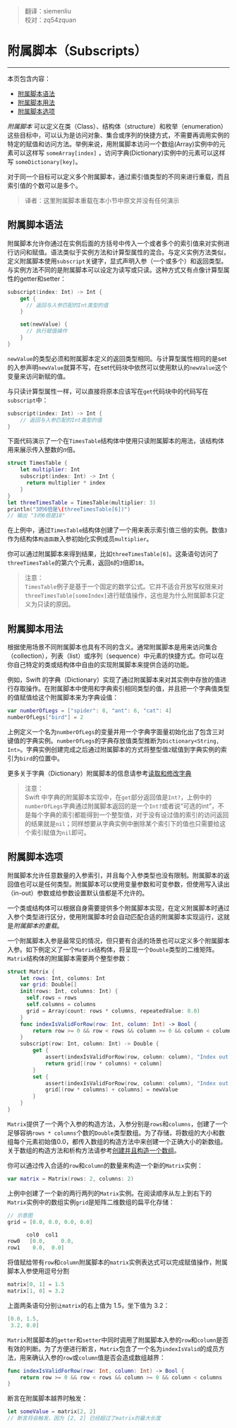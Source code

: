 > 翻译：siemenliu  
> 校对：zq54zquan  


# 附属脚本（Subscripts）
-----------------

本页包含内容：

- [附属脚本语法](#subscript_syntax)
- [附属脚本用法](#subscript_usage)
- [附属脚本选项](#subscript_options)

*附属脚本* 可以定义在类（Class）、结构体（structure）和枚举（enumeration）这些目标中，可以认为是访问对象、集合或序列的快捷方式，不需要再调用实例的特定的赋值和访问方法。举例来说，用附属脚本访问一个数组(Array)实例中的元素可以这样写 `someArray[index]` ，访问字典(Dictionary)实例中的元素可以这样写 `someDictionary[key]`。

对于同一个目标可以定义多个附属脚本，通过索引值类型的不同来进行重载，而且索引值的个数可以是多个。

> 译者：这里附属脚本重载在本小节中原文并没有任何演示  

<a name="subscript_syntax"></a>
## 附属脚本语法

附属脚本允许你通过在实例后面的方括号中传入一个或者多个的索引值来对实例进行访问和赋值。语法类似于实例方法和计算型属性的混合。与定义实例方法类似，定义附属脚本使用`subscript`关键字，显式声明入参（一个或多个）和返回类型。与实例方法不同的是附属脚本可以设定为读写或只读。这种方式又有点像计算型属性的getter和setter：

```swift
subscript(index: Int) -> Int {
    get {
      // 返回与入参匹配的Int类型的值
    }

    set(newValue) {
      // 执行赋值操作
    }
}
```

`newValue`的类型必须和附属脚本定义的返回类型相同。与计算型属性相同的是set的入参声明`newValue`就算不写，在set代码块中依然可以使用默认的`newValue`这个变量来访问新赋的值。

与只读计算型属性一样，可以直接将原本应该写在`get`代码块中的代码写在`subscript`中：

```swift
subscript(index: Int) -> Int {
    // 返回与入参匹配的Int类型的值
}
```

下面代码演示了一个在`TimesTable`结构体中使用只读附属脚本的用法，该结构体用来展示传入整数的*n*倍。

```swift
struct TimesTable {
    let multiplier: Int
    subscript(index: Int) -> Int {
      return multiplier * index
    }
}
let threeTimesTable = TimesTable(multiplier: 3)
println("3的6倍是\(threeTimesTable[6])")
// 输出 "3的6倍是18"
```

在上例中，通过`TimesTable`结构体创建了一个用来表示索引值三倍的实例。数值`3`作为结构体`构造函数`入参初始化实例成员`multiplier`。

你可以通过附属脚本来得到结果，比如`threeTimesTable[6]`。这条语句访问了`threeTimesTable`的第六个元素，返回`6`的`3`倍即`18`。

>注意：  
> `TimesTable`例子是基于一个固定的数学公式。它并不适合开放写权限来对`threeTimesTable[someIndex]`进行赋值操作，这也是为什么附属脚本只定义为只读的原因。  


<a name="subscript_usage"></a>
## 附属脚本用法

根据使用场景不同附属脚本也具有不同的含义。通常附属脚本是用来访问集合（collection），列表（list）或序列（sequence）中元素的快捷方式。你可以在你自己特定的类或结构体中自由的实现附属脚本来提供合适的功能。

例如，Swift 的字典（Dictionary）实现了通过附属脚本来对其实例中存放的值进行存取操作。在附属脚本中使用和字典索引相同类型的值，并且把一个字典值类型的值赋值给这个附属脚本来为字典设值：

```swift
var numberOfLegs = ["spider": 8, "ant": 6, "cat": 4]
numberOfLegs["bird"] = 2
```

上例定义一个名为`numberOfLegs`的变量并用一个字典字面量初始化出了包含三对键值的字典实例。`numberOfLegs`的字典存放值类型推断为`Dictionary<String, Int>`。字典实例创建完成之后通过附属脚本的方式将整型值`2`赋值到字典实例的索引为`bird`的位置中。

更多关于字典（Dictionary）附属脚本的信息请参考[读取和修改字典](../chapter2/04_Collection_Types.html)

> 注意：  
> Swift 中字典的附属脚本实现中，在`get`部分返回值是`Int?`，上例中的`numberOfLegs`字典通过附属脚本返回的是一个`Int?`或者说“可选的int”，不是每个字典的索引都能得到一个整型值，对于没有设过值的索引的访问返回的结果就是`nil`；同样想要从字典实例中删除某个索引下的值也只需要给这个索引赋值为`nil`即可。  

<a name="subscript_options"></a>
## 附属脚本选项

附属脚本允许任意数量的入参索引，并且每个入参类型也没有限制。附属脚本的返回值也可以是任何类型。附属脚本可以使用变量参数和可变参数，但使用写入读出（in-out）参数或给参数设置默认值都是不允许的。

一个类或结构体可以根据自身需要提供多个附属脚本实现，在定义附属脚本时通过入参个类型进行区分，使用附属脚本时会自动匹配合适的附属脚本实现运行，这就是*附属脚本的重载*。

一个附属脚本入参是最常见的情况，但只要有合适的场景也可以定义多个附属脚本入参。如下例定义了一个`Matrix`结构体，将呈现一个`Double`类型的二维矩阵。`Matrix`结构体的附属脚本需要两个整型参数：

```swift
struct Matrix {
    let rows: Int, columns: Int
    var grid: Double[]
    init(rows: Int, columns: Int) {
      self.rows = rows
      self.columns = columns
      grid = Array(count: rows * columns, repeatedValue: 0.0)
    }
    func indexIsValidForRow(row: Int, column: Int) -> Bool {
        return row >= 0 && row < rows && column >= 0 && column < columns
    }
    subscript(row: Int, column: Int) -> Double {
        get {
            assert(indexIsValidForRow(row, column: column), "Index out of range")
            return grid[(row * columns) + column]
        }
        set {
            assert(indexIsValidForRow(row, column: column), "Index out of range")
            grid[(row * columns) + columns] = newValue
        }
    }
}
```

`Matrix`提供了一个两个入参的构造方法，入参分别是`rows`和`columns`，创建了一个足够容纳`rows * columns`个数的`Double`类型数组。为了存储，将数组的大小和数组每个元素初始值0.0，都传入数组的构造方法中来创建一个正确大小的新数组。关于数组的构造方法和析构方法请参考[创建并且构造一个数组](../chapter2/04_Collection_Types.html)。

你可以通过传入合适的`row`和`column`的数量来构造一个新的`Matrix`实例：

```swift
var matrix = Matrix(rows: 2, columns: 2)
```

上例中创建了一个新的两行两列的`Matrix`实例。在阅读顺序从左上到右下的`Matrix`实例中的数组实例`grid`是矩阵二维数组的扁平化存储：

```swift
// 示意图
grid = [0.0, 0.0, 0.0, 0.0]

      col0  col1
row0   [0.0,     0.0,
row1    0.0,  0.0]
```

将值赋给带有`row`和`column`附属脚本的`matrix`实例表达式可以完成赋值操作，附属脚本入参使用逗号分割

```swift
matrix[0, 1] = 1.5
matrix[1, 0] = 3.2
```

上面两条语句分别`让matrix`的右上值为 1.5，坐下值为 3.2：

```swift
[0.0, 1.5,
 3.2, 0.0]
```

`Matrix`附属脚本的`getter`和`setter`中同时调用了附属脚本入参的`row`和`column`是否有效的判断。为了方便进行断言，`Matrix`包含了一个名为`indexIsValid`的成员方法，用来确认入参的`row`或`column`值是否会造成数组越界：

```swift
func indexIsValidForRow(row: Int, column: Int) -> Bool {
    return row >= 0 && row < rows && column >= 0 && column < columns
}
```

断言在附属脚本越界时触发：

```swift
let someValue = matrix[2, 2]
// 断言将会触发，因为 [2, 2] 已经超过了matrix的最大长度
```
